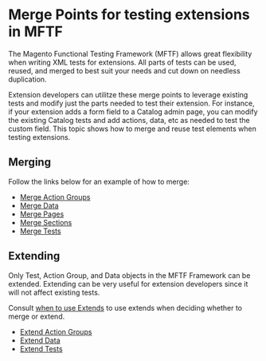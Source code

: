 # Merge Points for testing extensions in MFTF

The Magento Functional Testing Framework (MFTF) allows great flexibility when writing XML tests for extensions.
All parts of tests can be used, reused, and merged to best suit your needs and cut down on needless duplication.

Extension developers can utilitze these merge points to leverage existing tests and modify just the parts needed to test their extension. For instance, if your extension adds a form field to a Catalog admin page, you can modify the existing Catalog tests and add actions, data, etc as needed to test the custom field.
This topic shows how to merge and reuse test elements when testing extensions.

## Merging

Follow the links below for an example of how to merge:

- [Merge Action Groups][]
- [Merge Data][]
- [Merge Pages][]
- [Merge Sections][]
- [Merge Tests][]

## Extending

Only Test, Action Group, and Data objects in the MFTF Framework can be extended.
Extending can be very useful for extension developers since it will not affect existing tests.

Consult [when to use Extends][] to use extends when deciding whether to merge or extend.

- [Extend Action Groups][]
- [Extend Data][]
- [Extend Tests][]

<!-- Link definitions -->
[when to use Extends]: https://devdocs.magento.com/mftf/docs/best-practices.html#when-to-use-extends
[Merge Action Groups]: https://devdocs.magento.com/mftf/docs/merge_points/merge-action-groups.html
[Merge Data]: https://devdocs.magento.com/mftf/docs/merge_points/merge-data.html
[Merge Pages]: https://devdocs.magento.com/mftf/docs/merge_points/merge-pages.html
[Merge Sections]: https://devdocs.magento.com/mftf/docs/merge_points/merge-sections.html
[Merge Tests]: https://devdocs.magento.com/mftf/docs/merge_points/merge-tests.html
[Extend Action Groups]: https://devdocs.magento.com/mftf/docs/merge_points/extend-action-groups.html
[Extend Data]: https://devdocs.magento.com/mftf/docs/merge_points/extend-data.html
[Extend Tests]: https://devdocs.magento.com/mftf/docs/merge_points/extend-tests.html